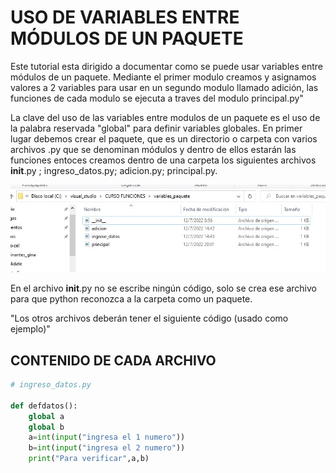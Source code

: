 # USO DE VARIABLES ENTRE MÓDULOS DE UN PAQUETE
Este tutorial esta dirigido a documentar como se puede usar variables entre módulos de un paquete. Mediante el primer modulo creamos y asignamos valores a 2 variables para usar en un segundo modulo llamado adición, las funciones de cada modulo se ejecuta a traves del modulo principal.py"

La clave del uso de las variables entre modulos de un paquete es el uso de la palabra reservada  \"global\" para definir variables globales.
En primer lugar debemos crear el paquete, que es un directorio o carpeta con varios archivos .py que se denominan módulos y dentro de ellos estarán las funciones entoces creamos dentro de una carpeta los siguientes archivos __init__.py ; ingreso_datos.py; adicion.py; principal.py.

![](https://github.com/RafaelLandy/IMAGENES-DE-SOPORTE/blob/main/Directorio.jpg)


En el archivo __init__.py no se escribe ningún código, solo se crea ese archivo para que python reconozca a la carpeta como un paquete.

"Los otros archivos deberán tener el siguiente código (usado como ejemplo)"

## CONTENIDO DE CADA ARCHIVO


```python
# ingreso_datos.py

def defdatos():
    global a
    global b
    a=int(input("ingresa el 1 numero"))
    b=int(input("ingresa el 2 numero"))
    print("Para verificar",a,b)

```
 
